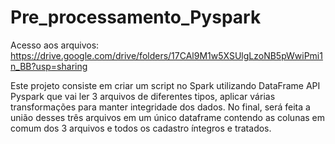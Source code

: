 # Pre_processamento_Pyspark

Acesso aos arquivos: https://drive.google.com/drive/folders/17CAl9M1w5XSUlgLzoNB5pWwiPmi1n_BB?usp=sharing

Este projeto consiste em criar um script no Spark utilizando DataFrame API Pyspark que vai ler 3 arquivos de diferentes tipos, aplicar várias transformações para manter integridade dos dados. No final, será feita a união desses três arquivos em um único dataframe contendo as colunas em comum dos 3 arquivos e todos os cadastro íntegros e tratados.

 
